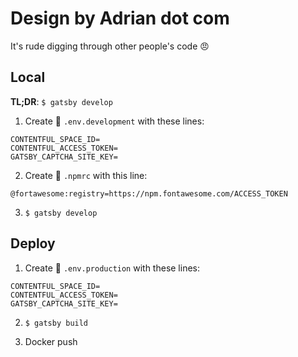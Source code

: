 # Design by Adrian dot com

It's rude digging through other people's code 😠

## Local

**TL;DR**: `$ gatsby develop`

1) Create 📄 `.env.development` with these lines:

```env
CONTENTFUL_SPACE_ID=
CONTENTFUL_ACCESS_TOKEN=
GATSBY_CAPTCHA_SITE_KEY=
```

2) Create 📄 `.npmrc` with this line:

```
@fortawesome:registry=https://npm.fontawesome.com/ACCESS_TOKEN
```

3) `$ gatsby develop`

## Deploy

1) Create 📄 `.env.production` with these lines:

```env
CONTENTFUL_SPACE_ID=
CONTENTFUL_ACCESS_TOKEN=
GATSBY_CAPTCHA_SITE_KEY=
```

2) `$ gatsby build`

3) Docker push
